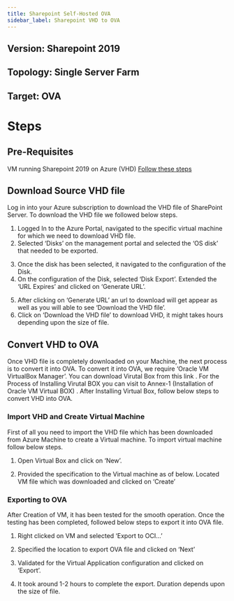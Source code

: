 ```yaml
---
title: Sharepoint Self-Hosted OVA
sidebar_label: Sharepoint VHD to OVA
---
```



## Version: Sharepoint 2019
## Topology: Single Server Farm
## Target: OVA

# Steps

## Pre-Requisites
VM running Sharepoint 2019 on Azure (VHD)
[Follow these steps](./sp-vm-manual-install)


## Download Source VHD file

Log in into your Azure subscription to download the VHD file of SharePoint Server. To download the VHD file we followed below steps.

1. Logged In to the Azure Portal, navigated to the specific virtual machine for which we need to download VHD file.
2. Selected ‘Disks’ on the management portal and selected the ‘OS disk’ that needed to be exported.


[](../../../../static/img/docs/websites/sharepoint/self-hosted/ova-1.png)

3. Once the disk has been selected, it navigated to the configuration of the Disk.
4. On the configuration of the Disk, selected ‘Disk Export’. Extended the ‘URL Expires’ and clicked on ‘Generate URL’.

[](../../../../static/img/docs/websites/sharepoint/self-hosted/ova-2.png)

5. After clicking on ‘Generate URL’ an url to download will get appear as well as you will able to see ‘Download the VHD file’. 
6. Click on ‘Download the VHD file’ to download VHD, it might takes hours depending upon the size of file.

[](../../../../static/img/docs/websites/sharepoint/self-hosted/ova-3.png)


## Convert VHD to OVA

Once VHD file is completely downloaded on your Machine, the next process is to convert it into OVA. To convert it into OVA, we require ‘Oracle VM VirtualBox Manager’. You can download Virutal Box from this link . For the Process of Installing Virutal BOX you can visit to Annex-1 (Installation of Oracle VM Virtual BOX) . After Installing Virtual Box, follow below steps to convert VHD into OVA.

### Import VHD and Create Virtual Machine

First of all you need to import the VHD file which has been downloaded from Azure Machine to create a Virtual machine. To import virtual machine follow below steps.

1. Open Virtual Box and click on ‘New’.
[](../../../../static/img/docs/websites/sharepoint/self-hosted/ova-4.png)

2. Provided the specification to the Virtual machine as of below. Located VM file which was downloaded and clicked on ‘Create’
[](../../../../static/img/docs/websites/sharepoint/self-hosted/ova-5.png)


### Exporting to OVA

After Creation of VM, it has been tested for the smooth operation. Once the testing has been completed, followed below steps to export it into OVA file.

1. Right clicked on VM and selected ‘Export to OCI…’
[](../../../../static/img/docs/websites/sharepoint/self-hosted/ova-6.png)

2. Specified the location to export OVA file and clicked on ‘Next’
[](../../../../static/img/docs/websites/sharepoint/self-hosted/ova-7.png)

3. Validated for the Virtual Application configuration and clicked on ‘Export’.
[](../../../../static/img/docs/websites/sharepoint/self-hosted/ova-8.png)

4. It took around 1-2 hours to complete the export. Duration depends upon the size of file.
[](../../../../static/img/docs/websites/sharepoint/self-hosted/ova-9.png)